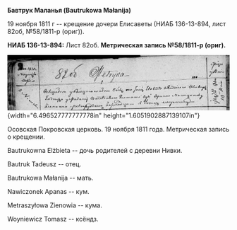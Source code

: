 **Бавтрук Маланья (Bautrukowa Małanija)**

19 ноября 1811 г -- крещение дочери Елисаветы (НИАБ 136-13-894, лист
82об, №58/1811-р (ориг)).

**НИАБ 136-13-894:** Лист 82об. **Метрическая запись №58/1811-р
(ориг).**

![](./media/c09e9d9041c07ed086dc1fe353b9ddd548fe5ce6.png){width="6.496527777777778in"
height="1.6051902887139107in"}

Осовская Покровская церковь. 19 ноября 1811 года. Метрическая запись о
крещении.

Bautrukowna Elżbieta -- дочь родителей с деревни Нивки.

Bautruk Tadeusz -- отец.

Bautrukowa Małanija -- мать.

Nawiczonek Apanas -- кум.

Metraszyłowa Zienowia -- кума.

Woyniewicz Tomasz -- ксёндз.
